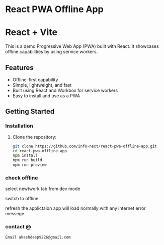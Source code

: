 

# React PWA Offline App

# React + Vite

This is a demo Progressive Web App (PWA) built with React. It showcases offline capabilities by using service workers.

## Features

- Offline-first capability
- Simple, lightweight, and fast
- Built using React and Workbox for service workers
- Easy to install and use as a PWA

## Getting Started

### Installation

1. Clone the repository:

   ```bash
   git clone https://github.com/info-next/react-pwa-offline-app.git
   cd react-pwa-offline-app
   npm install
   npm run build
   npm run preview

### check offline
   select newtwork tab from dev mode 

   switch to offline 

   refresh the applictaion app will load normally with any internet error messege.


### contact @
    Email akashdeep9226@gmail.com
